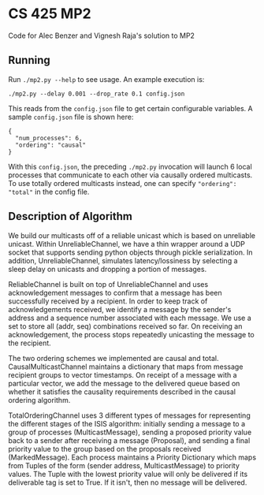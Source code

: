 # CS 425 MP2

Code for Alec Benzer and Vignesh Raja's solution to MP2

## Running

Run `./mp2.py --help` to see usage. An example execution is:

    ./mp2.py --delay 0.001 --drop_rate 0.1 config.json

This reads from the `config.json` file to get certain configurable variables. A sample `config.json` file is shown here:

    {
      "num_processes": 6,
      "ordering": "causal"
    }

With this `config.json`, the preceding `./mp2.py` invocation will launch 6 local processes that communicate to each other via causally ordered multicasts. To use totally ordered multicasts instead, one can specify `"ordering": "total"` in the config file.


## Description of Algorithm

We build our multicasts off of a reliable unicast which is based on unreliable unicast. Within UnreliableChannel, we have a thin wrapper around a UDP socket that supports 
sending python objects through pickle serialization. In addition, UnreliableChannel, simulates latency/lossiness by selecting a sleep delay on unicasts and dropping a portion of messages. 

ReliableChannel is built on top of UnreliableChannel and uses acknowledgement messages to confirm that a message has been successfully received by a recipient. 
In order to keep track of acknowledgements received, we identify a message by the sender's address and a sequence number associated with each message. We use a set to store all 
(addr, seq) combinations received so far. On receiving an acknowledgement, the process stops repeatedly unicasting the message to the recipient.

The two ordering schemes we implemented are causal and total. CausalMulticastChannel maintains a dictionary that maps from message recipient groups to vector timestamps. On receipt of a message with a particular vector, we add the message to the delivered queue based on whether it satisfies the causality requirements described in the causal ordering algorithm. 

TotalOrderingChannel uses 3 different types of messages for representing the different stages of the ISIS algorithm: initially sending a message to a group of processes (MulticastMessage),
sending a proposed priority value back to a sender after receiving a message (Proposal), and sending a final priority value to the group based on the proposals received (MarkedMessage). Each process maintains
a Priority Dictionary which maps from Tuples of the form (sender address, MulticastMessage) to priority values. The Tuple with the lowest priority value will only be delivered if its deliverable
tag is set to True. If it isn't, then no message will be delivered.
